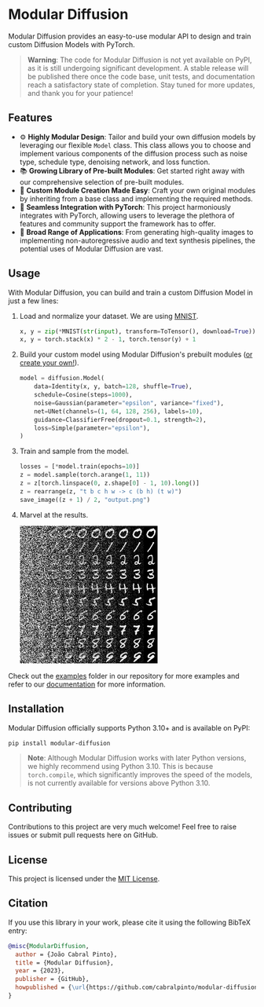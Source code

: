 # Modular Diffusion

Modular Diffusion provides an easy-to-use modular API to design and train custom Diffusion Models with PyTorch.

> **Warning**: The code for Modular Diffusion is not yet available on PyPI, as it is still undergoing significant development. A stable release will be published there once the code base, unit tests, and documentation reach a satisfactory state of completion. Stay tuned for more updates, and thank you for your patience!

## Features
- ⚙️ **Highly Modular Design**: Tailor and build your own diffusion models by leveraging our flexible `Model` class. This class allows you to choose and implement various components of the diffusion process such as noise type, schedule type, denoising network, and loss function.
- 📚 **Growing Library of Pre-built Modules**: Get started right away with our comprehensive selection of pre-built modules.
- 🔨 **Custom Module Creation Made Easy**: Craft your own original modules by inheriting from a base class and implementing the required methods.
- 🤝 **Seamless Integration with PyTorch**: This project harmoniously integrates with PyTorch, allowing users to leverage the plethora of features and community support the framework has to offer.
- 🌈 **Broad Range of Applications**: From generating high-quality images to implementing non-autoregressive audio and text synthesis pipelines, the potential uses of Modular Diffusion are vast.

## Usage

With Modular Diffusion, you can build and train a custom Diffusion Model in just a few lines:

1. Load and normalize your dataset. We are using [MNIST](http://yann.lecun.com/exdb/mnist/).

   ```python
   x, y = zip(*MNIST(str(input), transform=ToTensor(), download=True))
   x, y = torch.stack(x) * 2 - 1, torch.tensor(y) + 1
   ```

2. Build your custom model using Modular Diffusion's prebuilt modules ([or create your own!](https://cabralpinto.github.io/modular-diffusion/guides/custom-modules/)).

   ```python
   model = diffusion.Model(
       data=Identity(x, y, batch=128, shuffle=True),
       schedule=Cosine(steps=1000),
       noise=Gaussian(parameter="epsilon", variance="fixed"),
       net=UNet(channels=(1, 64, 128, 256), labels=10),
       guidance=ClassifierFree(dropout=0.1, strength=2),
       loss=Simple(parameter="epsilon"),
   )
   ```

3. Train and sample from the model.

   ```python
   losses = [*model.train(epochs=10)]
   z = model.sample(torch.arange(1, 11))
   z = z[torch.linspace(0, z.shape[0] - 1, 10).long()]
   z = rearrange(z, "t b c h w -> c (b h) (t w)")
   save_image((z + 1) / 2, "output.png")
   ```

 4. Marvel at the results.

    ![](docs/public/images/guides/getting-started/conditional.png)


Check out the [examples](examples) folder in our repository for more examples and refer to our [documentation](https://cabralpinto.github.io/modular-diffusion/guides/getting-started/) for more information.

## Installation

Modular Diffusion officially supports Python 3.10+ and is available on PyPI:

```bash
pip install modular-diffusion
```

> **Note**: Although Modular Diffusion works with later Python versions, we highly recommend using Python 3.10. This is because `torch.compile`, which significantly improves the speed of the models, is not currently available for versions above Python 3.10.

## Contributing

Contributions to this project are very much welcome! Feel free to raise issues or submit pull requests here on GitHub.

## License

This project is licensed under the [MIT License](LICENSE).

## Citation

If you use this library in your work, please cite it using the following BibTeX entry:

```bibtex
@misc{ModularDiffusion,
  author = {João Cabral Pinto},
  title = {Modular Diffusion},
  year = {2023},
  publisher = {GitHub},
  howpublished = {\url{https://github.com/cabralpinto/modular-diffusion}},
}
```
